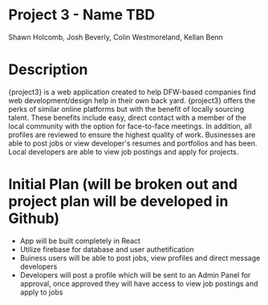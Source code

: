 # Project 3 - Name TBD

Shawn Holcomb, Josh Beverly, Colin Westmoreland, Kellan Benn

# Description

{project3} is a web application created to help DFW-based companies find web development/design help in their own back yard.  {project3} offers the perks of similar online platforms but with the benefit of locally sourcing talent.  These benefits include easy, direct contact with a member of the local community with the option for face-to-face meetings.  In addition, all profiles are reviewed to ensure the highest quality of work.  Businesses are able to post jobs or view developer's resumes and portfolios and has been.  Local developers are able to view job postings and apply for projects.

# Initial Plan (will be broken out and project plan will be developed in Github)
- App will be built completely in React
- Utilize firebase for database and user authetification
- Buiness users will be able to post jobs, view profiles and direct message developers
- Developers will post a profile which will be sent to an Admin Panel for approval, once approved they will have access to view job postings and apply to jobs
